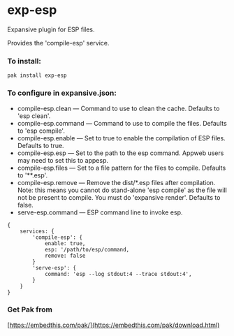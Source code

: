 exp-esp
===

Expansive plugin for ESP files.

Provides the 'compile-esp' service.

### To install:

    pak install exp-esp

### To configure in expansive.json:

* compile-esp.clean &mdash; Command to use to clean the cache. Defaults to 'esp clean'.
* compile-esp.command &mdash; Command to use to compile the files. Defaults to 'esp compile'.
* compile-esp.enable &mdash; Set to true to enable the compilation of ESP files. Defaults to true.
* compile-esp.esp &mdash; Set to the path to the esp command. Appweb users may need to set this to
    appesp.
* compile-esp.files &mdash; Set to a file pattern for the files to compile. Defaults to '**.esp'.
* compile-esp.remove &mdash; Remove the dist/*.esp files after compilation. Note: this 
    means you cannot do stand-alone 'esp compile' as the file will not be present to compile.
    You must do 'expansive render'. Defaults to false.
* serve-esp.command &mdash; ESP command line to invoke esp.

```
{
    services: {
        'compile-esp': {
            enable: true,
            esp: '/path/to/esp/command,
            remove: false
        }
        'serve-esp': {
            command: 'esp --log stdout:4 --trace stdout:4',
        }
    }
}
```

### Get Pak from

[https://embedthis.com/pak/](https://embedthis.com/pak/download.html)

